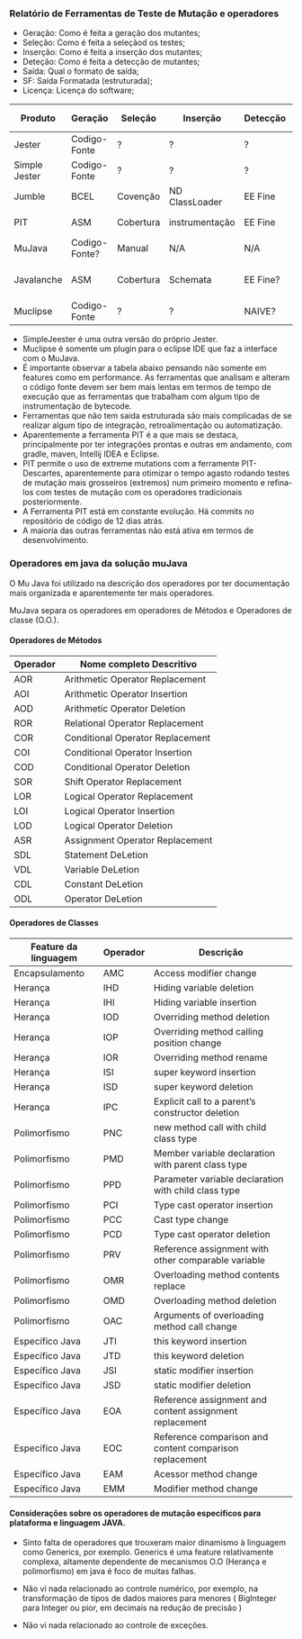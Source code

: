 ### Relatório de Ferramentas de Teste de Mutação e operadores

* Geração: Como é feita a geração dos mutantes;
* Seleção: Como é feita a seleçãod os testes;
* Inserção: Como é feita a inserção dos mutantes;
* Deteção: Como é feita a detecção de mutantes;
* Saída: Qual o formato de saída;
* SF: Saída Formatada (estruturada);
* Licença: Licença do software;




| Produto      | Geração       | Seleção   | Inserção       | Detecção | Saída              | SF* | Licença | Mailing List  |
|--------------|---------------|-----------|----------------|----------|--------------------|---- |---------|---------------|
|Jester        | Codigo-Fonte  | ?         | ?              | ?        | Código anotado     | Não | MIT     | Não           |
|Simple Jester | Codigo-Fonte  | ?         | ?              | ?        | Código anotado     | Não | MIT     | Não           |
|Jumble        | BCEL          | Covenção  | ND ClassLoader | EE Fine  | Plain Text         | Não | Apache2 | Sim           |
|PIT           | ASM           | Cobertura | instrumentação | EE Fine  | Código anotado     | Sim | Apache2 | Sim           |
|MuJava        | Codigo-Fonte? | Manual    | N/A            | N/A      | Código anotado     | Não | N/A     | Não           |
|Javalanche    | ASM           | Cobertura | Schemata       | EE Fine? | Plain Text Visual  | Sim | LGPL    | Não           |
|Muclipse      | Codigo-Fonte  |  ?        |      ?         | NAIVE?   | Código Anotado     | Não | MIT     | Não           |


* SimpleJeester é uma outra versão do próprio Jester.
* Muclipse é somente um plugin para o eclipse IDE que faz a interface com o MuJava.
* É importante observar a tabela abaixo pensando não somente em features como em performance. As ferramentas que analisam e alteram o código fonte devem ser bem mais lentas em termos de tempo de execução que as ferramentas que trabalham com algum tipo de instrumentação de bytecode.
* Ferramentas que não tem saída estruturada são mais complicadas de se realizar algum tipo de integração, retroalimentação ou automatização.
* Aparentemente a ferramenta PIT é a que mais se destaca, principalmente por ter integrações prontas e outras em andamento, com gradle, maven, Intellij IDEA e Eclipse.
* PIT permite o uso de extreme mutations com a ferramente PIT-Descartes, aparentemente para otimizar o tempo agasto rodando testes de mutação mais grosseiros (extremos) num primeiro momento e refina-los com testes de mutação com os operadores tradicionais posteriormente.
* A Ferramenta PIT está em constante evolução. Há commits no repositório de código de 12 dias atrás.
* A maioria das outras ferramentas não está ativa em termos de desenvolvimento.


### Operadores em java da solução muJava
O Mu Java foi utilizado na descrição dos operadores por ter documentação mais organizada e aparentemente ter mais operadores.

 MuJava separa os operadores em operadores de Métodos e Operadores de classe (O.O.).

#### Operadores de Métodos
|Operador| Nome completo Descritivo   |
|--------|----------------------------|
|AOR| Arithmetic Operator Replacement |
|AOI| Arithmetic Operator Insertion   |
|AOD| Arithmetic Operator Deletion    |
|ROR| Relational Operator Replacement |
|COR| Conditional Operator Replacement|
|COI| Conditional Operator Insertion  |
|COD| Conditional Operator Deletion   |
|SOR| Shift Operator Replacement      |
|LOR| Logical Operator Replacement    |
|LOI| Logical Operator Insertion      |
|LOD| Logical Operator Deletion       |
|ASR| Assignment Operator Replacement |
|SDL| Statement DeLetion              |
|VDL| Variable DeLetion               |
|CDL| Constant DeLetion               |
|ODL| Operator DeLetion               |

#### Operadores de Classes

|Feature da linguagem | Operador | Descrição                                              |
|---------------------|----------|--------------------------------------------------------|
|Encapsulamento       | AMC      |Access modifier change                                  |
|Herança              |IHD       |Hiding variable deletion                                |
|Herança              |IHI       |Hiding variable insertion                               |
|Herança              |IOD       |Overriding method deletion                              |
|Herança              |IOP       |Overriding method calling position change               |
|Herança              |IOR       |Overriding method rename                                |
|Herança              |ISI       |super keyword insertion                                 |
|Herança              |ISD       |super keyword deletion                                  |
|Herança              |IPC       |Explicit call to a parent’s constructor deletion        |
|Polimorfismo         |PNC       |new method call with child class type                   |
|Polimorfismo         |PMD       |Member variable declaration with parent class type      |
|Polimorfismo         |PPD       |Parameter variable declaration with child class type    |
|Polimorfismo         |PCI       |Type cast operator insertion                            |
|Polimorfismo         |PCC       |Cast type change                                        |
|Polimorfismo         |PCD       |Type cast operator deletion                             |
|Polimorfismo         |PRV       |Reference assignment with other comparable variable     |
|Polimorfismo         |OMR       |Overloading method contents replace                     |
|Polimorfismo         |OMD       |Overloading method deletion                             |
|Polimorfismo         |OAC       |Arguments of overloading method call change             |
|Específico Java      |JTI       |this keyword insertion                                  |
|Específico Java      |JTD       |this keyword deletion                                   |
|Específico Java      |JSI       |static modifier insertion                               |
|Específico Java      |JSD       |static modifier deletion                                |
|Específico Java      |EOA       |Reference assignment and content assignment replacement |
|Específico Java      |EOC       |Reference comparison and content comparison replacement |
|Específico Java      |EAM       |Acessor method change                                   |
|Específico Java      |EMM       |Modifier method change                                  |

#### Considerações sobre os operadores de mutação específicos para plataforma e linguagem JAVA.
* Sinto falta de operadores que trouxeram maior dinamismo à linguagem como Generics, por exemplo. Generics é uma feature relativamente complexa, altamente dependente de mecanismos O.O (Herança e polimorfismo) em java é foco de muitas falhas.

* Não vi nada relacionado ao controle numérico, por exemplo, na transformação de tipos de dados maiores para menores ( BigInteger para Integer ou pior, em decimais na redução de precisão )

* Não vi nada relacionado ao controle de exceções.
